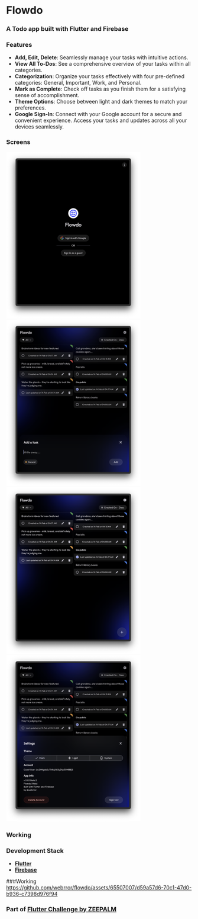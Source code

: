 # Flowdo

### A Todo app built with Flutter and Firebase

### Features
- **Add, Edit, Delete**: Seamlessly manage your tasks with intuitive actions.
- **View All To-Dos**: See a comprehensive overview of your tasks within all categories.
- **Categorization**: Organize your tasks effectively with four pre-defined categories: General, Important, Work, and Personal.
- **Mark as Complete**: Check off tasks as you finish them for a satisfying sense of accomplishment.
- **Theme Options**: Choose between light and dark themes to match your preferences.
- **Google Sign-In**: Connect with your Google account for a secure and convenient experience. Access your tasks and updates across all your devices seamlessly.

### Screens
<img src="screens/1.png" height="450"><img src="screens/2.png" height="450">
<img src="screens/3.png" height="450"><img src="screens/4.png" height="450">

### Working


### Development Stack
- <a href="https://flutter.dev/">**Flutter**</a>
- <a href="https://firebase.google.com/">**Firebase**</a>

###Working
https://github.com/webrror/flowdo/assets/65507007/d59a57d6-70c1-47d0-b936-c7398d976f94

<!-- 
## Commands

- Build APK for `android-arm` platform
  
  ```
  flutter build apk --split-per-abi --target-platform android-arm 
  ```

- Build APK for all platforms

  ```
  flutter build apk --split-per-abi
  ``` -->

### Part of <a href="https://www.zeepalm.com/flutter-challenge">Flutter Challenge by ZEEPALM</a>
